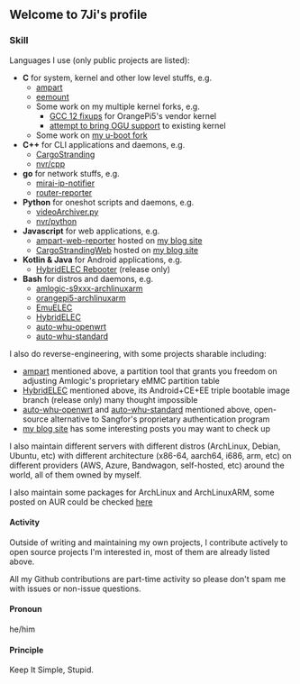 ## Welcome to 7Ji's profile 

### Skill
Languages I use (only public projects are listed):
 - **C** for system, kernel and other low level stuffs, e.g.
   - [ampart]
   - [eemount]
   - Some work on my multiple kernel forks, e.g.
     - [GCC 12 fixups] for OrangePi5's vendor kernel
     - [attempt to bring OGU support] to existing kernel
   - Some work on [my u-boot fork]
 - **C++** for CLI applications and daemons, e.g.
   - [CargoStranding]
   - [nvr/cpp]
 - **go** for network stuffs, e.g.
   - [mirai-ip-notifier]
   - [router-reporter]
 - **Python** for oneshot scripts and daemons, e.g.
   - [videoArchiver.py]
   - [nvr/python]
 - **Javascript** for web applications, e.g.
   - [ampart-web-reporter] hosted on [my blog site][ampart-web-reporter-page]
   - [CargoStrandingWeb] hosted on [my blog site][CargoStrandingWeb-page]
 - **Kotlin & Java** for Android applications, e.g.
   - [HybridELEC Rebooter] (release only)
 - **Bash** for distros and daemons, e.g.
   - [amlogic-s9xxx-archlinuxarm]
   - [orangepi5-archlinuxarm]
   - [EmuELEC]
   - [HybridELEC]
   - [auto-whu-openwrt]
   - [auto-whu-standard]

I also do reverse-engineering, with some projects sharable including:
  - [ampart] mentioned above, a partition tool that grants you freedom on adjusting Amlogic's proprietary eMMC partition table
  - [HybridELEC] mentioned above, its Android+CE+EE triple bootable image branch (release only) many thought impossible
  - [auto-whu-openwrt] and [auto-whu-standard] mentioned above, open-source alternative to Sangfor's proprietary authentication program
  - [my blog site] has some interesting posts you may want to check up

I also maintain different servers with different distros (ArchLinux, Debian, Ubuntu, etc) with different architecture (x86-64, aarch64, i686, arm, etc) on different providers (AWS, Azure, Bandwagon, self-hosted, etc) around the world, all of them owned by myself.

I also maintain some packages for ArchLinux and ArchLinuxARM, some posted on AUR could be checked [here][AUR]

#### Activity
Outside of writing and maintaining my own projects, I contribute actively to open source projects I'm interested in, most of them are already listed above.

All my Github contributions are part-time activity so please don't spam me with issues or non-issue questions.

#### Pronoun
he/him

#### Principle
Keep It Simple, Stupid. 


[ampart]: https://github.com/7Ji/ampart
[eemount]: https://github.com/7Ji/eemount
[GCC 12 fixups]: https://github.com/7Ji/linux-orangepi/tree/orange-pi-5.10-rk3588-gcc-12
[attempt to bring OGU support]: https://github.com/7Ji/linux-amlogic-ce-ogu
[my u-boot fork]: https://github.com/7Ji/u-boot
[CargoStranding]: https://github.com/7Ji/CargoStranding
[nvr/cpp]: https://github.com/7Ji/nvr/tree/master/cpp
[mirai-ip-notifier]: https://github.com/7Ji/mirai-ip-notifier
[router-reporter]: https://github.com/7Ji/router_reporter
[videoArchiver.py]: https://github.com/7Ji/videoArchiver.py
[nvr/python]: https://github.com/7Ji/nvr/tree/master/python
[ampart-web-reporter]: https://github.com/7Ji/ampart-web-reporter
[CargoStrandingWeb]: https://github.com/7Ji/CargoStrandingWeb
[ampart-web-reporter-page]: https://7ji.github.io/ampart-web-reporter
[CargoStrandingWeb-page]: https://7ji.github.io/CargoStranding
[HybridELEC Rebooter]: https://github.com/7Ji/HybridELEC_Rebooter
[amlogic-s9xxx-archlinuxarm]: https://github.com/7Ji/amlogic-s9xxx-archlinuxarm
[orangepi5-archlinuxarm]: https://github.com/7Ji/orangepi5-archlinuxarm
[EmuELEC]: https://github.com/EmuELEC/EmuELEC
[HybridELEC]: https://github.com/7Ji/HybridELEC
[auto-whu-openwrt]: https://github.com/7Ji/auto-whu-openwrt
[auto-whu-standard]: https://github.com/7Ji/auto-whu-standard
[my blog site]: https://7ji.github.io/
[AUR]: https://aur.archlinux.org/packages?O=0&SeB=M&K=7Ji&outdated=&SB=p&SO=d&PP=50&submit=Go